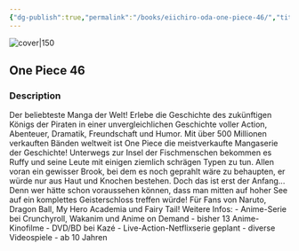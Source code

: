 ```yaml
---
{"dg-publish":true,"permalink":"/books/eiichiro-oda-one-piece-46/","title":"\"One Piece 46\"","tags":["manga","pirate","Fantasy"]}
---
```




![cover|150](http://books.google.com/books/content?id=s-xdCgAAQBAJ&printsec=frontcover&img=1&zoom=1&edge=curl&source=gbs_api)

## One Piece 46

### Description

Der beliebteste Manga der Welt! Erlebe die Geschichte des zukünftigen Königs der Piraten in einer unvergleichlichen Geschichte voller Action, Abenteuer, Dramatik, Freundschaft und Humor. Mit über 500 Millionen verkauften Bänden weltweit ist One Piece die meistverkaufte Mangaserie der Geschichte! Unterwegs zur Insel der Fischmenschen bekommen es Ruffy und seine Leute mit einigen ziemlich schrägen Typen zu tun. Allen voran ein gewisser Brook, bei dem es noch geprahlt wäre zu behaupten, er würde nur aus Haut und Knochen bestehen. Doch das ist erst der Anfang... Denn wer hätte schon voraussehen können, dass man mitten auf hoher See auf ein komplettes Geisterschloss treffen würde! Für Fans von Naruto, Dragon Ball, My Hero Academia und Fairy Tail! Weitere Infos: - Anime-Serie bei Crunchyroll, Wakanim und Anime on Demand - bisher 13 Anime-Kinofilme - DVD/BD bei Kazé - Live-Action-Netflixserie geplant - diverse Videospiele - ab 10 Jahren
```